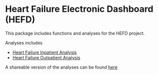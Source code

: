 # Heart Failure Electronic Dashboard (HEFD)

This package includes functions and analyses for the HEFD project.


Analyses includes

- [Heart Failure Inpatient Analysis](https://harrisonnguyen.github.io/hefd/articles/inpatient_analysis.html)
- [Heart Failure Outpatient Analysis](https://harrisonnguyen.github.io/hefd/articles/outpatient.html)

A shareable version of the analyses can be found [here](https://github.com/harrisonnguyen/hefd/tree/master/doc)